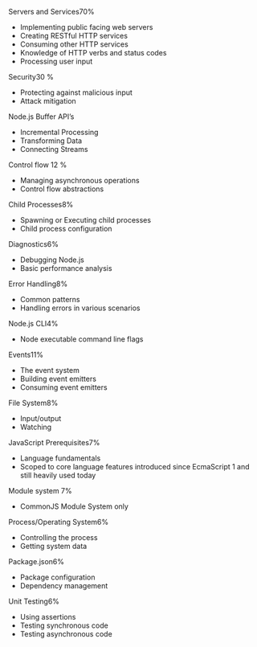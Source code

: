 Servers and Services70%
- Implementing public facing web servers 
- Creating RESTful HTTP services
- Consuming other HTTP services
- Knowledge of HTTP verbs and status codes
- Processing user input

Security30 %
- Protecting against malicious input
- Attack mitigation

Node.js Buffer API’s
* Incremental Processing
* Transforming Data
* Connecting Streams

Control flow 12 %
* Managing asynchronous operations
* Control flow abstractions

Child Processes8%
* Spawning or Executing child processes
* Child process configuration

Diagnostics6%
* Debugging Node.js
* Basic performance analysis
  
Error Handling8%
* Common patterns
* Handling errors in various scenarios

Node.js CLI4%
* Node executable command line flags

Events11%
* The event system
* Building event emitters
* Consuming event emitters

File System8%
* Input/output 
* Watching

JavaScript Prerequisites7%
* Language fundamentals
* Scoped to core language features introduced since EcmaScript 1 and still heavily used today

Module system 7%
* CommonJS Module System only

Process/Operating System6%
* Controlling the process
* Getting system data

Package.json6%
* Package configuration
* Dependency management

Unit Testing6%
* Using assertions
* Testing synchronous code
* Testing asynchronous code